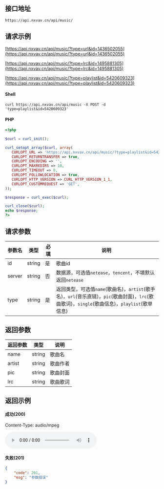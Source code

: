 ## 接口地址

```API
https://api.nxvav.cn/api/music/
```

## 请求示例

[https://api.nxvav.cn/api/music/?type=url&id=1436502055](https://api.nxvav.cn/api/music/?type=url&id=1436502055)

[https://api.nxvav.cn/api/music/?type=lrc&id=1495881305](https://api.nxvav.cn/api/music/?type=lrc&id=1495881305)

[https://api.nxvav.cn/api/music/?type=playlist&id=5420609323](https://api.nxvav.cn/api/music/?type=playlist&id=5420609323)

<!-- tabs:start -->

#### **Shell**

```shell
curl https://api.nxvav.cn/api/music -X POST -d 'type=playlist&id=5420609323'
```

#### **PHP**

```php
<?php

$curl = curl_init();

curl_setopt_array($curl, array(
   CURLOPT_URL => 'https://api.nxvav.cn/api/music/?type=playlist&id=5420609323',
   CURLOPT_RETURNTRANSFER => true,
   CURLOPT_ENCODING => '',
   CURLOPT_MAXREDIRS => 10,
   CURLOPT_TIMEOUT => 0,
   CURLOPT_FOLLOWLOCATION => true,
   CURLOPT_HTTP_VERSION => CURL_HTTP_VERSION_1_1,
   CURLOPT_CUSTOMREQUEST => 'GET',
));

$response = curl_exec($curl);

curl_close($curl);
echo $response;
?>
```

<!-- tabs:end -->

## 请求参数

| 参数名 | 类型 | 必填 | 说明 |
| - | - | - | - |
| id | string | 是 | 歌曲id |
| server | string | 否 | 数据源，可选值`netease`，`tencent`，不填默认返回`netease` |
| type | string | 是 | 返回类型，可选值`name`(歌曲名)，`artist`(歌手名)，`url`(音乐直链)，`pic`(歌曲封面)，`lrc`(歌曲歌词)，`single`(歌曲信息)，`playlist`(歌单信息) |

## 返回参数

| 返回参数 | 类型 | 说明 |
| - | - | - |
| name | string | 歌曲名 |
| artist | string | 歌曲作者 |
| pic | string | 歌曲封面 |
| lrc | string | 歌曲歌词 |

## 返回示例

<!-- tabs:start -->

#### **成功(200)**

Content-Type: audio/mpeg

<audio controls="controls" height="100" width="100">
    <source src="https://api.nxvav.cn/api/music/?type=url&id=1436502055" type="audio/mpeg">
</audio>

#### **失败(201)**

```json
{
    "code": 201,
    "msg": "参数错误"
}
```

<!-- tabs:end -->